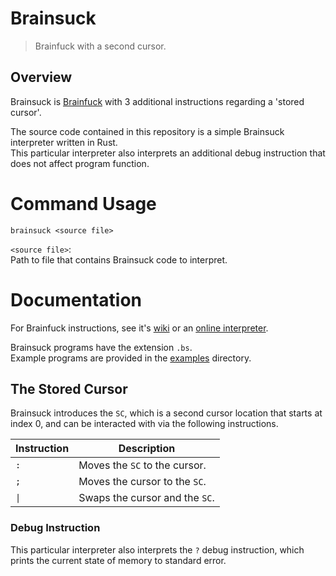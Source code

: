 # Brainsuck

> Brainfuck with a second cursor.

## Overview

Brainsuck is [Brainfuck](https://en.wikipedia.org/wiki/Brainfuck) with 3 additional instructions regarding a 'stored cursor'.

The source code contained in this repository is a simple Brainsuck interpreter written in Rust. \
This particular interpreter also interprets an additional debug instruction that does not affect program function.

# Command Usage

```brainsuck <source file>```

`<source file>`: \
Path to file that contains Brainsuck code to interpret.

# Documentation

For Brainfuck instructions, see it's [wiki](https://en.wikipedia.org/wiki/Brainfuck) or an [online interpreter](https://minond.xyz/brainfuck).

Brainsuck programs have the extension `.bs`. \
Example programs are provided in the [examples](examples/) directory.

## The Stored Cursor

Brainsuck introduces the `SC`, which is a second cursor location that starts at index 0, and can be interacted with via the following instructions.

| Instruction | Description |
| ----------- | ----------- |
| `:` | Moves the `SC` to the cursor. |
| `;` | Moves the cursor to the `SC`. |
| `\|` | Swaps the cursor and the `SC`. |

### Debug Instruction

This particular interpreter also interprets the `?` debug instruction, which prints the current state of memory to standard error.

